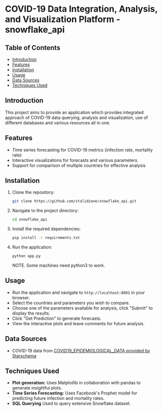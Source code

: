 # COVID-19 Data Integration, Analysis, and Visualization Platform - snowflake_api

## Table of Contents
- [Introduction](#introduction)
- [Features](#features)
- [Installation](#installation)
- [Usage](#usage)
- [Data Sources](#data-sources)
- [Techniques Used](#modeling-techniques)

## Introduction
This project aims to provide an application which provides integrated approach of COVID-19 data querying, analysis and visualization, use of different databases and various resources all in one.

## Features
- Time series forecasting for COVID-19 metrics (infection rate, mortality rate)
- Interactive visualizations for forecasts and various parameters
- Support for comparison of multiple countries for effective analysis

## Installation
1. Clone the repository:
   ```bash
   git clone https://github.com/stalidzane/snowflake_api.git
   ```
2. Navigate to the project directory:
   ```bash
   cd snowflake_api
   ```
3. Install the required dependencies:
   ```bash
   pip install -r requirements.txt
   ```
4. Run the application:
   ```bash
   python app.py
   ```
   NOTE. Some machines need python3 to work.

## Usage
- Run the application and navigate to `http://localhost:8001` in your browser.
- Select the countries and parameters you wish to compare.
- Choose one of the parameters available for analysis, click "Submit" to display the results.
- Click "Get Prediction" to generate forecasts.
- View the interactive plots and leave comments for future analysis.

## Data Sources
- COVID-19 data from [COVID19_EPIDEMIOLOGICAL_DATA provided by Starschema](https://app.snowflake.com/marketplace/listing/GZSNZ7F5UH/starschema-covid-19-epidemiological-data?dbName=COVID19_EPIDEMIOLOGICAL_DATA&originTab=provider&providerName=Starschema&profileGlobalName=GZSNZ7F5UL)

## Techniques Used
- **Plot generation:** Uses Matplotlib in collaboration with pandas to generate insightful plots.
- **Time Series Forecasting:** Uses Facebook's Prophet model for predicting future infection and mortality rates.
- **SQL Querying** Used to query extensive Snowflake dataset.



